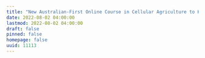 ```yaml
---
title: "New Australian-First Online Course in Cellular Agriculture to Help Students and Professionals Break into the Sector"
date: 2022-08-02 04:00:00
lastmod: 2022-08-02 04:00:00
draft: false
pinned: false
homepage: false
uuid: 11113
---
```

